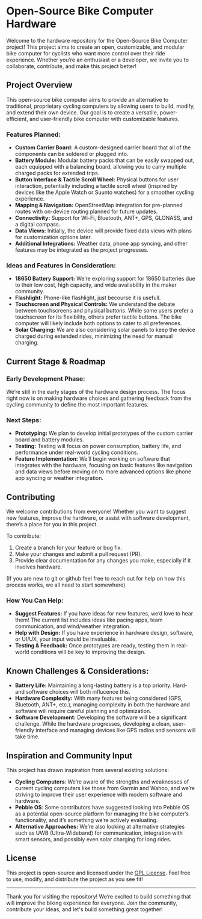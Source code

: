 # Open-Source Bike Computer Hardware

Welcome to the hardware repository for the Open-Source Bike Computer project! This project aims to create an open, customizable, and modular bike computer for cyclists who want more control over their ride experience. Whether you’re an enthusiast or a developer, we invite you to collaborate, contribute, and make this project better!

## Project Overview

This open-source bike computer aims to provide an alternative to traditional, proprietary cycling computers by allowing users to build, modify, and extend their own device. Our goal is to create a versatile, power-efficient, and user-friendly bike computer with customizable features.

### Features Planned:
- **Custom Carrier Board:** A custom-designed carrier board that all of the components can be soldered or plugged into.
- **Battery Module:** Modular battery packs that can be easily swapped out, each equipped with a balancing board, allowing you to carry multiple charged packs for extended trips.
- **Button Interface & Tactile Scroll Wheel:** Physical buttons for user interaction, potentially including a tactile scroll wheel (inspired by devices like the Apple Watch or Suunto watches) for a smoother cycling experience.
- **Mapping & Navigation:** OpenStreetMap integration for pre-planned routes with on-device routing planned for future updates.
- **Connectivity:** Support for Wi-Fi, Bluetooth, ANT+, GPS, GLONASS, and a digital compass.
- **Data Views:** Initially, the device will provide fixed data views with plans for customization options later.
- **Additional Integrations:** Weather data, phone app syncing, and other features may be integrated as the project progresses.

### Ideas and Features in Consideration:
- **18650 Battery Support:** We’re exploring support for 18650 batteries due to their low cost, high capacity, and wide availability in the maker community.
- **Flashlight:** Phone-like flashlight, just becourse it is usefull.
- **Touchscreen and Physical Controls:** We understand the debate between touchscreens and physical buttons. While some users prefer a touchscreen for its flexibility, others prefer tactile buttons. The bike computer will likely include both options to cater to all preferences.
- **Solar Charging:** We are also considering solar panels to keep the device charged during extended rides, minimizing the need for manual charging.

## Current Stage & Roadmap

### Early Development Phase:
We’re still in the early stages of the hardware design process. 
The focus right now is on making hardware choices and gathering feedback from the cycling community to define the most important features.

### Next Steps:
- **Prototyping:** We plan to develop initial prototypes of the custom carrier board and battery modules.
- **Testing:** Testing will focus on power consumption, battery life, and performance under real-world cycling conditions.
- **Feature Implementation:** We’ll begin working on software that integrates with the hardware, focusing on basic features like navigation and data views before moving on to more advanced options like phone app syncing or weather integration.

## Contributing

We welcome contributions from everyone! Whether you want to suggest new features, improve the hardware, or assist with software development, there’s a place for you in this project.

To contribute:
1. Create a branch for your feature or bug fix.
2. Make your changes and submit a pull request (PR).
3. Provide clear documentation for any changes you make, especially if it involves hardware.

(If you are new to git or github feel free to reach out for help on how this process works, we all need to start somewhere)

### How You Can Help:
- **Suggest Features:** If you have ideas for new features, we’d love to hear them! The current list includes ideas like pacing apps, team communication, and wind/weather integration.
- **Help with Design:** If you have experience in hardware design, software, or UI/UX, your input would be invaluable.
- **Testing & Feedback:** Once prototypes are ready, testing them in real-world conditions will be key to improving the design.

## Known Challenges & Considerations:
- **Battery Life:** Maintaining a long-lasting battery is a top priority. Hard- and software choices will both influcence this.
- **Hardware Complexity:** With many features being considered (GPS, Bluetooth, ANT+, etc.), managing complexity in both the hardware and software will require careful planning and optimization.
- **Software Development:** Developing the software will be a significant challenge. While the hardware progresses, developing a clean, user-friendly interface and managing devices like GPS radios and sensors will take time.

## Inspiration and Community Input

This project has drawn inspiration from several existing solutions:
- **Cycling Computers**: We’re aware of the strengths and weaknesses of current cycling computers like those from Garmin and Wahoo, and we’re striving to improve their user experience with modern software and hardware.
- **Pebble OS**: Some contributors have suggested looking into Pebble OS as a potential open-source platform for managing the bike computer’s functionality, and it’s something we’re actively evaluating.
- **Alternative Approaches:** We’re also looking at alternative strategies such as UWB (Ultra-Wideband) for communication, integration with smart sensors, and possibly even solar charging for long rides.

## License

This project is open-source and licensed under the [GPL License](LICENSE). Feel free to use, modify, and distribute the project as you see fit!

---

Thank you for visiting the repository! We’re excited to build something that will improve the biking experience for everyone. Join the community, contribute your ideas, and let's build something great together!
